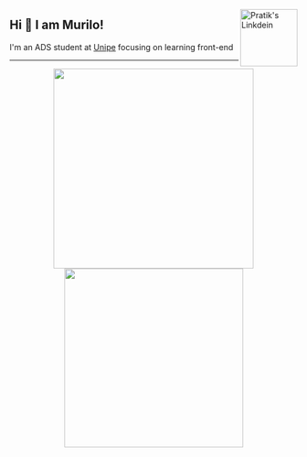 <a href="https://www.linkedin.com/in/murilo-batista-7925b5150/" target="_blank" rel="nofollow"><img align="right" alt="Pratik's Linkdein" width="100px" src="https://img.shields.io/badge/LinkedIn-0077B5?style=for-the-badge&logo=linkedin&logoColor=white" /></a>

## Hi 👋 I am Murilo! 
I'm an ADS student at [Unipe](https://www.unipe.edu.br) focusing on learning front-end

---

<p align = "center">
  <img src = "https://github-readme-stats.vercel.app/api?username=LarcARC&show_icons=true&theme=radical" width = 350>
  <img src = "https://github-readme-stats.vercel.app/api/top-langs/?username=LarcARC&layout=compact&theme=radical" width = 313>
</p>

